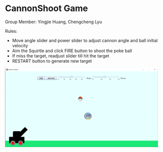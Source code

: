 # CannonShoot Game
Group Member: Yingjie Huang, Chengcheng Lyu

Rules:
- Move angle slider and power slider to adjust cannon angle and ball initial velocity
- Aim the Squirtle and click FIRE button to shoot the poke ball
- If miss the target, readjust slider till hit the target
- RESTART button to generate new target

![screenshot](Screenshot1.png)
